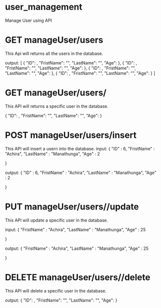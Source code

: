 # user_management
Manage User using API


# GET manageUser/users 
This Api will returns all the users in the database.

output: 
[
	{
		"ID": <User Id>,
	  "FristName": "<User firstName>",
	  "LastName": "<User LastName>",
	  "Age": <User Age>
	},
	{
		"ID": <User Id>,
	  "FristName": "<User firstName>",
	  "LastName": "<User LastName>",
	  "Age": <User Age>
	},
	{
		"ID": <User Id>,
	  "FristName": "<User firstName>",
	  "LastName": "<User LastName>",
	  "Age": <User Age>
	},
	{
		"ID": <User Id>,
	  "FristName": "<User firstName>",
	  "LastName": "<User LastName>",
	  "Age": <User Age>
	}
]

# GET manageUser/users/<User Id> 
This API will returns a specific user in the database.

{
	"ID": <User Id>,
	"FristName": "<User firstName>",
	"LastName": "<User LastName>",
	"Age": <User Age>
}

# POST manageUser/users/insert
This API will insert a usern into the database.
input:
{
    "ID" : 6, 
    "FristName" : "Achira",
    "LastName" : "Manathunga", 
    "Age" : 2

}

output: 
{
    "ID" : 6, 
    "FristName" : "Achira",
    "LastName" : "Manathunga", 
    "Age" : 2

}


# PUT manageUser/users/<User Id>/update
This API will update a specific user in the database.

input:
{ 
    "FristName" : "Achira",
    "LastName" : "Manathunga", 
    "Age" : 25

}

output:
{ 
    "FristName" : "Achira",
    "LastName" : "Manathunga", 
    "Age" : 25

}

# DELETE manageUser/users/<User Id>/delete
This API will delete a specific user in the database.

output:
{
	"ID": <User Id>,
	"FristName": "<User FirstName>",
	"LastName": "<User LastName>",
	"Age": <User Age>
}


